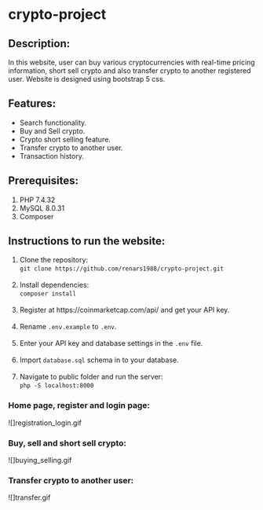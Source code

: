 # crypto-project

## Description:
In this website, user can buy various cryptocurrencies with real-time pricing information, 
short sell crypto and also transfer crypto to another registered user.
Website is designed using bootstrap 5 css.

## Features:
* Search functionality.
* Buy and Sell crypto.
* Crypto short selling feature.
* Transfer crypto to another user.
* Transaction history.

## Prerequisites:
<ol>
<li>PHP 7.4.32</li>
<li>MySQL 8.0.31</li>
<li>Composer</li>
</ol>

## Instructions to run the website:
<ol>
<li>Clone the repository:<br><code>git clone https://github.com/renars1988/crypto-project.git</code></li><br>
<li>Install dependencies:<br><code>composer install</code></li><br>
<li>Register at https://coinmarketcap.com/api/ and get your API key. </li><br>
<li>Rename <code>.env.example</code> to <code>.env</code>.</li><br>
<li>Enter your API key and database settings in the <code>.env</code> file.</li><br>
<li>Import <code>database.sql</code> schema in to your database.</li><br>
<li>Navigate to public folder and run the server:<br><code>php -S localhost:8000</code></li>
</ol>

### Home page, register and login page:
![]registration_login.gif

### Buy, sell and short sell crypto:
![]buying_selling.gif

### Transfer crypto to another user:
![]transfer.gif

